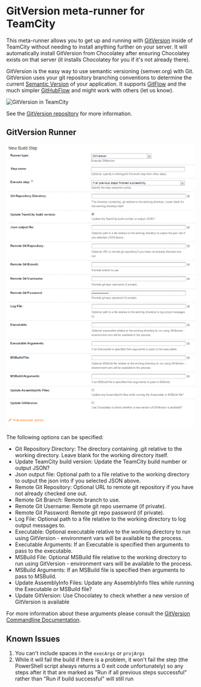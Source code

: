 GitVersion meta-runner for TeamCity
===================================

This meta-runner allows you to get up and running with [GitVersion](https://github.com/Particular/GitVersion) inside of TeamCity without needing to install anything further on your server. It will automatically install GitVersion from Chocolatey after ensuring Chocolatey exists on that server (it installs Chocolatey for you if it's not already there).

GitVersion is the easy way to use semantic versioning (semver.org) with Git. GitVersion uses your git repository branching conventions to determine the current [Semantic Version](http://semver.org/) of your application. It supports [GitFlow](https://github.com/Particular/GitVersion/wiki/GitFlow) and the much simpler [GitHubFlow](https://github.com/Particular/GitVersion/wiki/GitHubFlow) and might work with others (let us know).

![GitVersion in TeamCity](https://github.com/Particular/GitVersion/raw/master/Icons/README.png)

See the [GitVersion repository](https://github.com/Particular/GitVersion) for more information.

GitVersion Runner
-----------------

![Runner configuration in TeamCity](documentation/assets/gitversion_runner.png)

The following options can be specified:
* Git Repository Directory: The directory containing .git relative to the working directory. Leave blank for the working directory itself.
* Update TeamCity build version: Update the TeamCity build number or output JSON?
* Json output file: Optional path to a file relative to the working directory to output the json into if you selected JSON above.
* Remote Git Repository: Optional URL to remote git repository if you have not already checked one out.
* Remote Git Branch: Remote branch to use.
* Remote Git Username: Remote git repo username (if private).
* Remote Git Password: Remote git repo password (if private).
* Log File: Optional path to a file relative to the working directory to log output messages to.
* Executable: Optional executable relative to the working directory to run using GitVersion - environment vars will be available to the process.
* Executable Arguments: If an Executable is specified then arguments to pass to the executable.
* MSBuild File: Optional MSBuild file relative to the working directory to run using GitVersion - environment vars will be available to the process.
* MSBuild Arguments: If an MSBuild file is specified then arguments to pass to MSBuild.
* Update AssemblyInfo Files: Update any AssemblyInfo files while running the Executable or MSBuild file?
* Update GitVersion: Use Chocolatey to check whether a new version of GitVersion is available

For more information about these arguments please consult the [GitVersion Commandline Documentation](https://github.com/Particular/GitVersion/wiki/Command-Line-Tool).

Known Issues
------------

1. You can't include spaces in the `execArgs` or `projArgs`
2. While it will fail the build if there is a problem, it won't fail the step (the PowerShell script always returns a 0 exit code unfortunately) so any steps after it that are marked as "Run if all previous steps successful" rather than "Run if build successful" will still run
